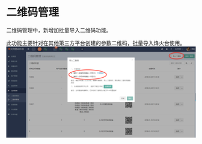 # 二维码管理

二维码管理中，新增加批量导入二维码功能。

此功能主要针对在其他第三方平台创建的参数二维码，批量导入烽火台使用。![](/assets/1522038409%281%29.jpg)


